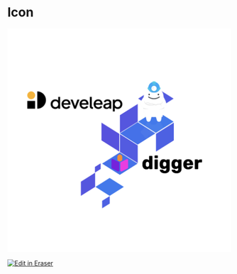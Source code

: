 # Icon

![image info](./media/icon.png)

<p><a target="_blank" href="https://app.eraser.io/workspace/0AXAB4huP69YyGMndhVJ" id="edit-in-eraser-github-link"><img alt="Edit in Eraser" src="https://firebasestorage.googleapis.com/v0/b/second-petal-295822.appspot.com/o/images%2Fgithub%2FOpen%20in%20Eraser.svg?alt=media&amp;token=968381c8-a7e7-472a-8ed6-4a6626da5501"></a></p>

<!--- Eraser file: https://app.eraser.io/workspace/0AXAB4huP69YyGMndhVJ --->

